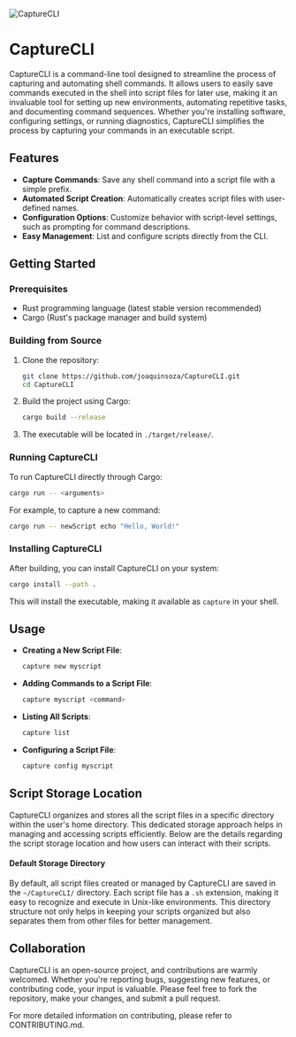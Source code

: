 ![CaptureCLI](https://github.com/joaquinsoza/CaptureCLI/assets/34905663/19567452-b226-41a7-b8fd-fc4c79b5344c)
# CaptureCLI

CaptureCLI is a command-line tool designed to streamline the process of capturing and automating shell commands. It allows users to easily save commands executed in the shell into script files for later use, making it an invaluable tool for setting up new environments, automating repetitive tasks, and documenting command sequences. Whether you're installing software, configuring settings, or running diagnostics, CaptureCLI simplifies the process by capturing your commands in an executable script.

## Features

- **Capture Commands**: Save any shell command into a script file with a simple prefix.
- **Automated Script Creation**: Automatically creates script files with user-defined names.
- **Configuration Options**: Customize behavior with script-level settings, such as prompting for command descriptions.
- **Easy Management**: List and configure scripts directly from the CLI.

## Getting Started

### Prerequisites

- Rust programming language (latest stable version recommended)
- Cargo (Rust's package manager and build system)

### Building from Source

1. Clone the repository:

   ```sh
   git clone https://github.com/joaquinsoza/CaptureCLI.git
   cd CaptureCLI
   ```

2. Build the project using Cargo:

   ```sh
   cargo build --release
   ```

3. The executable will be located in `./target/release/`.

### Running CaptureCLI

To run CaptureCLI directly through Cargo:

```sh
cargo run -- <arguments>
```

For example, to capture a new command:

```sh
cargo run -- newScript echo "Hello, World!"
```

### Installing CaptureCLI

After building, you can install CaptureCLI on your system:

```sh
cargo install --path .
```

This will install the executable, making it available as `capture` in your shell.

## Usage

- **Creating a New Script File**:
  ```sh
  capture new myscript
  ```
- **Adding Commands to a Script File**:
  ```sh
  capture myscript <command>
  ```
- **Listing All Scripts**:
  ```sh
  capture list
  ```
- **Configuring a Script File**:
  ```sh
  capture config myscript
  ```

## Script Storage Location

CaptureCLI organizes and stores all the script files in a specific directory within the user's home directory. This dedicated storage approach helps in managing and accessing scripts efficiently. Below are the details regarding the script storage location and how users can interact with their scripts.

#### Default Storage Directory

By default, all script files created or managed by CaptureCLI are saved in the `~/CaptureCLI/` directory. Each script file has a `.sh` extension, making it easy to recognize and execute in Unix-like environments. This directory structure not only helps in keeping your scripts organized but also separates them from other files for better management.

## Collaboration

CaptureCLI is an open-source project, and contributions are warmly welcomed. Whether you're reporting bugs, suggesting new features, or contributing code, your input is valuable. Please feel free to fork the repository, make your changes, and submit a pull request.

For more detailed information on contributing, please refer to CONTRIBUTING.md.
